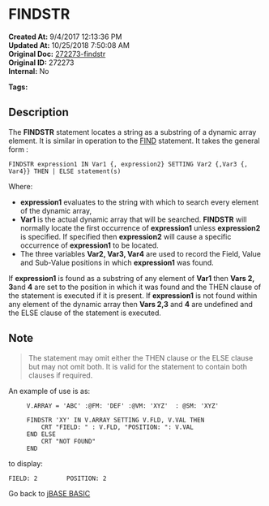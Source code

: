 # FINDSTR

**Created At:** 9/4/2017 12:13:36 PM  
**Updated At:** 10/25/2018 7:50:08 AM  
**Original Doc:** [272273-findstr](https://docs.jbase.com/36868-jbase-basic/272273-findstr)  
**Original ID:** 272273  
**Internal:** No  

**Tags:**
<badge text='dynamic arrays' vertical='middle' />
<badge text='string operations' vertical='middle' />

## Description

The **FINDSTR** statement locates a string as a substring of a dynamic array element. It is similar in operation to the [FIND](./../find) statement. It takes the general form :

```
FINDSTR expression1 IN Var1 {, expression2} SETTING Var2 {,Var3 {, Var4}} THEN | ELSE statement(s)
```

Where:

- **expression1** evaluates to the string with which to search every element of the dynamic array,
- **Var1** is the actual dynamic array that will be searched. **FINDSTR** will normally locate the first occurrence of **expression1** unless **expression2** is specified. If specified then **expression2** will cause a specific occurrence of **expression1** to be located.
- The three variables **Var2, Var3, Var4** are used to record the Field, Value and Sub-Value positions in which **expression1** was found.

If **expression1** is found as a substring of any element of **Var1** then **Vars 2, 3**and **4** are set to the position in which it was found and the THEN clause of the statement is executed if it is present. If **expression1** is not found within any element of the dynamic array then **Vars 2,3** and **4** are undefined and the ELSE clause of the statement is executed.

## Note

> The statement may omit either the THEN clause or the ELSE clause but may not omit both. It is valid for the statement to contain both clauses if required.

An example of use is as:

```
     V.ARRAY = 'ABC' :@FM: 'DEF' :@VM: 'XYZ'  : @SM: 'XYZ'

     FINDSTR 'XY' IN V.ARRAY SETTING V.FLD, V.VAL THEN
         CRT "FIELD: " : V.FLD, "POSITION: ": V.VAL
     END ELSE
         CRT "NOT FOUND"
     END
```

to display:

```
FIELD: 2        POSITION: 2
```

Go back to [jBASE BASIC](./../README.md)
